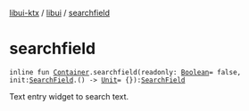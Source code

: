 [libui-ktx](../index.md) / [libui](index.md) / [searchfield](./searchfield.md)

# searchfield

`inline fun `[`Container`](-container/index.md)`.searchfield(readonly: `[`Boolean`](https://kotlinlang.org/api/latest/jvm/stdlib/kotlin/-boolean/index.html)` = false, init: `[`SearchField`](-search-field/index.md)`.() -> `[`Unit`](https://kotlinlang.org/api/latest/jvm/stdlib/kotlin/-unit/index.html)` = {}): `[`SearchField`](-search-field/index.md)

Text entry widget to search text.


